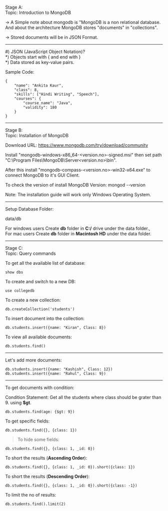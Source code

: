 Stage A:\
Topic: Introduction to MongoDB

-> A Simple note about mongodb is "MongoDB is a non relational database. And about the architecture MongoDB stores "documents" in "collections".

-> Stored documents will be in JSON Format.

-----

#) JSON (JavaScript Object Notation)?\
*) Objects start with { and end with }\
*) Data stored as key-value pairs.

Sample Code: 

```
{
    "name": "Ankita Kaur",
    "class": 8,
    "skills": ["Hindi Writing", "Speech"],
    "courses": {
        "course_name": "Java",
        "validity": 180
    }
}
```
-----
Stage B:\
Topic: Installation of MongoDB

Download URL: https://www.mongodb.com/try/download/community

Install "mongodb-windows-x86_64-<version.no>-signed.msi" then set path "C:\Program Files\MongoDB\Server\<version.no>\bin".

After this install "mongodb-compass-<version.no>-win32-x64.exe" to connect MongoDB to it's GUI Client.

To check the version of install MongoDB Version: mongod --version


Note: The installation guide will work only Windows Operating System.

-----

Setup Database Folder:

data/db

For windows users Create **db** folder in **C:/** drive under the data folder.,\
For mac users Create **db** folder in **Macintosh HD** under the data folder.

-----
Stage C:\
Topic: Query commands

To get all the available list of database:

```
show dbs
```

To create and switch to a new DB:

```
use collegedb
```

To create a new collection:

```
db.createCollection('students')
```

To insert document into the collection:

```
db.students.insert({name: "Kiran", Class: 8})
```

To view all available documents:

```
db.students.find()
```

----

Let's add more documents:

```
db.students.insert({name: "Kashish", Class: 12})
db.students.insert({name: "Rahul", Class: 9})
```

----

To get documents with condition:

Condition Statement: Get all the students where class should be grater than 9. using **$gt**.

```
db.students.find(age: {$gt: 9})
```

To get specific fields:

```
db.students.find({}, {class: 1})
```

> To hide some fields:

```
db.students.find({}, {class: 1, _id: 0})
```

To short the results (**Ascending Order**):

```
db.students.find({}, {class: 1, _id: 0}).short({class: 1})
```

To short the results (**Descending Order**):

```
db.students.find({}, {class: 1, _id: 0}).short({class: -1})
```

To limit the no of results:

```
db.students.find().limit(2)
```